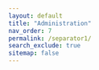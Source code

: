 ```yaml
---
layout: default
title: "Administration"
nav_order: 7
permalink: /separator1/
search_exclude: true
sitemap: false
---
```

